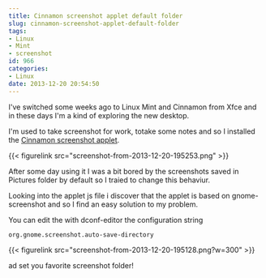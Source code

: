 ```yaml
---
title: Cinnamon screenshot applet default folder
slug: cinnamon-screenshot-applet-default-folder
tags:
- Linux
- Mint
- screenshot
id: 966
categories:
- Linux
date: 2013-12-20 20:54:50
---
```


I've switched some weeks ago to Linux Mint and Cinnamon from Xfce and in these days I'm a kind of exploring the new desktop.

I'm used to take screenshot for work, totake some notes and so I installed the [Cinnamon screenshot applet](http://cinnamon-spices.linuxmint.com/applets/view/35 "screenshot applet").

{{< figurelink src="screenshot-from-2013-12-20-195253.png" >}}


After some day using it I was a bit bored by the screenshots saved in Pictures folder by default so I traied to change this behaviur.

Looking into the applet js file i discover that the applet is based on gnome-screenshot and so I find an easy solution to my problem.

You can edit the with dconf-editor the configuration string

`org.gnome.screenshot.auto-save-directory `

{{< figurelink src="screenshot-from-2013-12-20-195128.png?w=300" >}}

ad set you favorite screenshot folder!
